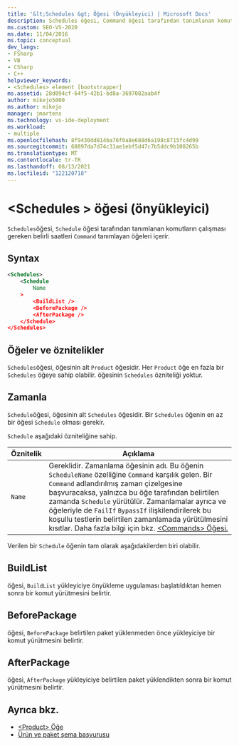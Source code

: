 ```yaml
---
title: '&lt;Schedules &gt; Öğesi (Önyükleyici) | Microsoft Docs'
description: Schedules öğesi, Command öğesi tarafından tanımlanan komutların hangi zamanlarda çalıştır gerektiğini tanımlayan Schedule öğelerini içerir.
ms.custom: SEO-VS-2020
ms.date: 11/04/2016
ms.topic: conceptual
dev_langs:
- FSharp
- VB
- CSharp
- C++
helpviewer_keywords:
- <Schedules> element [bootstrapper]
ms.assetid: 28d094cf-64f5-42b1-bd8a-3697082aab4f
author: mikejo5000
ms.author: mikejo
manager: jmartens
ms.technology: vs-ide-deployment
ms.workload:
- multiple
ms.openlocfilehash: 8f9430dd814ba76f0a8e688d6a198c8715fc4d99
ms.sourcegitcommit: 68897da7d74c31ae1ebf5d47c7b5ddc9b108265b
ms.translationtype: MT
ms.contentlocale: tr-TR
ms.lasthandoff: 08/13/2021
ms.locfileid: "122120718"
---
```

# <a name="ltschedulesgt-element-bootstrapper"></a>&lt;Schedules &gt; öğesi (önyükleyici)
`Schedules`öğesi, `Schedule` öğesi tarafından tanımlanan komutların çalışması gereken belirli saatleri `Command` tanımlayan öğeleri içerir.

## <a name="syntax"></a>Syntax

```xml
<Schedules>
    <Schedule
        Name
    >
        <BuildList />
        <BeforePackage />
        <AfterPackage />
    </Schedule>
</Schedules>
```

## <a name="elements-and-attributes"></a>Öğeler ve öznitelikler
 `Schedules`öğesi, öğesinin alt `Product` öğesidir. Her `Product` öğe en fazla bir `Schedules` öğeye sahip olabilir. öğesinin `Schedules` özniteliği yoktur.

## <a name="schedule"></a>Zamanla
 `Schedule`öğesi, öğesinin alt `Schedules` öğesidir. Bir `Schedules` öğenin en az bir öğesi `Schedule` olması gerekir.

 `Schedule` aşağıdaki özniteliğine sahip.

|Öznitelik|Açıklama|
|---------------|-----------------|
|`Name`|Gereklidir. Zamanlama öğesinin adı. Bu öğenin `ScheduleName` özelliğine `Command` karşılık gelen. Bir `Command` adlandırılmış zaman çizelgesine başvuracaksa, yalnızca bu öğe tarafından belirtilen zamanda `Schedule` yürütülür. Zamanlamalar ayrıca ve öğeleriyle de `FailIf` `BypassIf` ilişkilendirilerek bu koşullu testlerin belirtilen zamanlamada yürütülmesini kısıtlar. Daha fazla bilgi için bkz. [ \<Commands> Öğesi.](../deployment/commands-element-bootstrapper.md)|

 Verilen bir `Schedule` öğenin tam olarak aşağıdakilerden biri olabilir.

## <a name="buildlist"></a>BuildList
 öğesi, `BuildList` yükleyiciye önyükleme uygulaması başlatıldıktan hemen sonra bir komut yürütmesini belirtir.

## <a name="beforepackage"></a>BeforePackage
 öğesi, `BeforePackage` belirtilen paket yüklenmeden önce yükleyiciye bir komut yürütmesini belirtir.

## <a name="afterpackage"></a>AfterPackage
 öğesi, `AfterPackage` yükleyiciye belirtilen paket yüklendikten sonra bir komut yürütmesini belirtir.

## <a name="see-also"></a>Ayrıca bkz.
- [\<Product> Öğe](../deployment/product-element-bootstrapper.md)
- [Ürün ve paket şema başvurusu](../deployment/product-and-package-schema-reference.md)